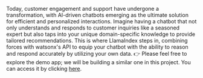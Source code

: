 Today, customer engagement and support have undergone a transformation, with AI-driven chatbots emerging as the ultimate solution for efficient and personalized interactions. Imagine having a chatbot that not only understands and responds to customer inquiries like a seasoned expert but also taps into your unique domain-specific knowledge to provide tailored recommendations. This is where LlamaIndex steps in, combining forces with watsonx's API to equip your chatbot with the ability to reason and respond accurately by utilizing your own data.
👉 Please feel free to explore the demo app; we will be building a similar one in this project. You can access it by clicking [here](https://ai-sales.xs6r134s1i6.us-east.codeengine.appdomain.cloud/).
